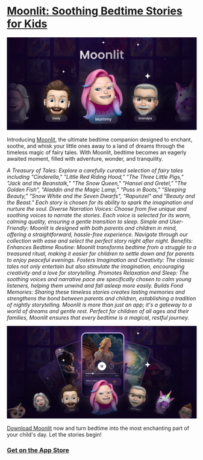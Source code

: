 # [Moonlit: Soothing Bedtime Stories for Kids](moonlit.ltd)

![Moonlit](images/logo.png "Moonlit Logo")

Introducing [Moonlit](moonlit.ltd), the ultimate bedtime companion designed to enchant, soothe, and whisk your little ones away to a land of dreams through the timeless magic of fairy tales. With Moonlit, bedtime becomes an eagerly awaited moment, filled with adventure, wonder, and tranquility.

*A Treasury of Tales: Explore a carefully curated selection of fairy tales including "Cinderella," "Little Red Riding Hood," "The Three Little Pigs," "Jack and the Beanstalk," "The Snow Queen," "Hansel and Gretel," "The Golden Fish", "Aladdin and the Magic Lamp," "Puss in Boots," "Sleeping Beauty," "Snow White and the Seven Dwarfs", "Rapunzel" and "Beauty and the Beast." Each story is chosen for its ability to spark the imagination and nurture the soul.
Diverse Narration Voices: Choose from five unique and soothing voices to narrate the stories. Each voice is selected for its warm, calming quality, ensuring a gentle transition to sleep.
Simple and User-Friendly: Moonlit is designed with both parents and children in mind, offering a straightforward, hassle-free experience. Navigate through our collection with ease and select the perfect story night after night.
Benefits:
Enhances Bedtime Routine: Moonlit transforms bedtime from a struggle to a treasured ritual, making it easier for children to settle down and for parents to enjoy peaceful evenings.
Fosters Imagination and Creativity: The classic tales not only entertain but also stimulate the imagination, encouraging creativity and a love for storytelling.
Promotes Relaxation and Sleep: The soothing voices and narrative pace are specifically chosen to calm young listeners, helping them unwind and fall asleep more easily.
Builds Fond Memories: Sharing these timeless stories creates lasting memories and strengthens the bond between parents and children, establishing a tradition of nightly storytelling.
Moonlit is more than just an app; it's a gateway to a world of dreams and gentle rest. Perfect for children of all ages and their families, Moonlit ensures that every bedtime is a magical, restful journey.*

![Moonlit](images/promotion.png "Moonlit")


[Download Moonlit](https://apps.apple.com/app/moonlit-tales/id6471524142) now and turn bedtime into the most enchanting part of your child's day. Let the stories begin!

### [Get on the App Store](https://apps.apple.com/app/moonlit-tales/id6471524142)